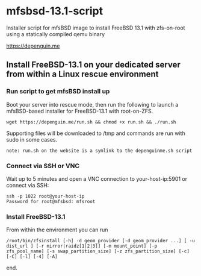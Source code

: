 # mfsbsd-13.1-script
Installer script for mfsBSD image to install FreeBSD 13.1 with zfs-on-root using a statically compiled qemu binary

https://depenguin.me

## Install FreeBSD-13.1 on your dedicated server from within a Linux rescue environment

### Run script to get mfsBSD install up

Boot your server into rescue mode, then run the following to launch a mfsBSD-based installer for FreeBSD-13.1 with root-on-ZFS.

```
wget https://depenguin.me/run.sh && chmod +x run.sh && ./run.sh 
```

Supporting files will be downloaded to /tmp and commands are run with sudo in some cases.

```
note: run.sh on the website is a symlink to the depenguinme.sh script
```

### Connect via SSH or VNC

Wait up to 5 minutes and open a VNC connection to your-host-ip:5901 or connect via SSH:

```
ssh -p 1022 root@your-host-ip
Password for root@mfsbsd: mfsroot 
```

### Install FreeBSD-13.1

From within the environment you can run

```
/root/bin/zfsinstall [-h] -d geom_provider [-d geom_provider ...] [ -u dist_url ] [-r mirror|raidz[1|2|3]] [-m mount_point] [-p zfs_pool_name] [-s swap_partition_size] [-z zfs_partition_size] [-c] [-C] [-l] [-4] [-A]
```

end.